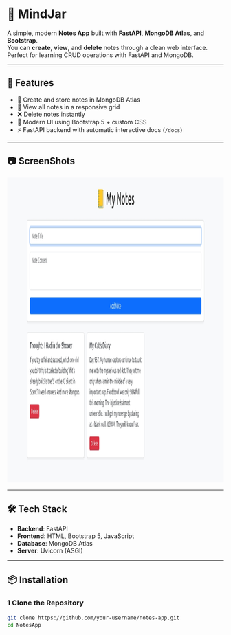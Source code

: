 # 📒 MindJar

A simple, modern **Notes App** built with **FastAPI**, **MongoDB Atlas**, and **Bootstrap**.  
You can **create**, **view**, and **delete** notes through a clean web interface.  
Perfect for learning CRUD operations with FastAPI and MongoDB.

---

## 🚀 Features
- 📝 Create and store notes in MongoDB Atlas
- 📂 View all notes in a responsive grid
- ❌ Delete notes instantly
- 🎨 Modern UI using Bootstrap 5 + custom CSS
- ⚡ FastAPI backend with automatic interactive docs (`/docs`)

---


## 📷 ScreenShots

<img width="1348" height="710" alt="Screenshot - 7_31_2025 , 2_08_30 AM" src="https://github.com/Shreyansh-Kushwaha/MindJar/blob/main/NotesApp/110.jpg" />




---

## 🛠 Tech Stack
- **Backend**: FastAPI
- **Frontend**: HTML, Bootstrap 5, JavaScript
- **Database**: MongoDB Atlas
- **Server**: Uvicorn (ASGI)

---

## 📦 Installation

### 1️ Clone the Repository

```bash
git clone https://github.com/your-username/notes-app.git
cd NotesApp
